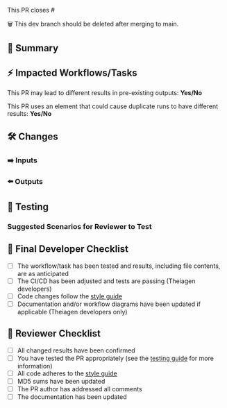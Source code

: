 <!--
Thank you for contributing to Theiagen's Public Health Bioinformatics repository! 

Please ensure your contributions are formatted following our style guide, which can be found here: https://theiagen.notion.site/Style-Guide-WDL-Workflow-Development-51b66a47dde54c798f35d673fff80249.

As you create the PR, please provide any necessary information as suggested in the comments that will help us test your PR.
-->

<!-- Indicate the issue number if applicable; otherwise, delete -->
This PR closes #

🗑️ This dev branch should <NOT> be deleted after merging to main.

## :brain: Summary
<!-- Please summarize what this PR does -->

## :zap: Impacted Workflows/Tasks
<!-- Please list what workflows and/or tasks are impacted by this change -->

This PR may lead to different results in pre-existing outputs: **Yes/No**

This PR uses an element that could cause duplicate runs to have different results: **Yes/No**
<!-- This may be due to using a live database or stochastic data processing. If yes, please describe. -->

## :hammer_and_wrench: Changes
<!-- Describe your changes. 
- List any changes to Docker, software, or database versions.
- Explain your changes to the workflow/task(s), including any new inputs, outputs, or changes to existing inputs/outputs.
- Describe any changes to compute resources. -->

### ➡️ Inputs
<!-- Have any inputs been added or altered? If so, list out the changes. -->

### ⬅️ Outputs
<!-- Have any outputs been added or altered? If so, list out the changes. -->

## :test_tube: Testing
<!-- Please describe how you tested this PR. -->

### Suggested Scenarios for Reviewer to Test
<!-- Please list any potential scenarios that the reviewer should test, including edge cases or data types -->

## :microscope: Final Developer Checklist
<!-- Please mark boxes [X] -->
- [ ] The workflow/task has been tested and results, including file contents, are as anticipated
- [ ] The CI/CD has been adjusted and tests are passing (Theiagen developers)
- [ ] Code changes follow the [style guide](https://theiagen.notion.site/Style-Guide-WDL-Workflow-Development-51b66a47dde54c798f35d673fff80249)
- [ ] Documentation and/or workflow diagrams have been updated if applicable (Theiagen developers only)

## 🎯 Reviewer Checklist
<!--  Indicate NA when not applicable  -->
- [ ] All changed results have been confirmed
- [ ] You have tested the PR appropriately (see the [testing guide](https://theiagen.notion.site/PR-Testing-Guide-Determining-Appropriate-Levels-of-Testing-4764e98a6aeb460185039c0896714590) for more information)
- [ ] All code adheres to the [style guide](https://theiagen.notion.site/Style-Guide-WDL-Workflow-Development-51b66a47dde54c798f35d673fff80249)
- [ ] MD5 sums have been updated
- [ ] The PR author has addressed all comments
- [ ] The documentation has been updated
